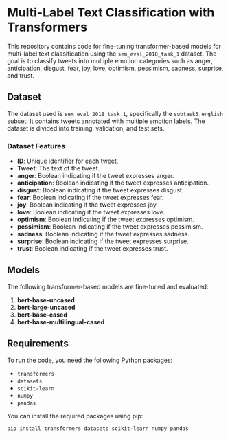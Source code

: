 # Multi-Label Text Classification with Transformers

This repository contains code for fine-tuning transformer-based models for multi-label text classification using the `sem_eval_2018_task_1` dataset. The goal is to classify tweets into multiple emotion categories such as anger, anticipation, disgust, fear, joy, love, optimism, pessimism, sadness, surprise, and trust.

## Dataset

The dataset used is `sem_eval_2018_task_1`, specifically the `subtask5.english` subset. It contains tweets annotated with multiple emotion labels. The dataset is divided into training, validation, and test sets.

### Dataset Features
- **ID**: Unique identifier for each tweet.
- **Tweet**: The text of the tweet.
- **anger**: Boolean indicating if the tweet expresses anger.
- **anticipation**: Boolean indicating if the tweet expresses anticipation.
- **disgust**: Boolean indicating if the tweet expresses disgust.
- **fear**: Boolean indicating if the tweet expresses fear.
- **joy**: Boolean indicating if the tweet expresses joy.
- **love**: Boolean indicating if the tweet expresses love.
- **optimism**: Boolean indicating if the tweet expresses optimism.
- **pessimism**: Boolean indicating if the tweet expresses pessimism.
- **sadness**: Boolean indicating if the tweet expresses sadness.
- **surprise**: Boolean indicating if the tweet expresses surprise.
- **trust**: Boolean indicating if the tweet expresses trust.

## Models

The following transformer-based models are fine-tuned and evaluated:

1. **bert-base-uncased**
2. **bert-large-uncased**
3. **bert-base-cased**
4. **bert-base-multilingual-cased**

## Requirements

To run the code, you need the following Python packages:

- `transformers`
- `datasets`
- `scikit-learn`
- `numpy`
- `pandas`

You can install the required packages using pip:

```bash
pip install transformers datasets scikit-learn numpy pandas